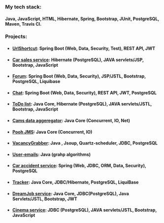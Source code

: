 ### My tech stack:  
#### Java, JavaScript, HTML, Hibernate, Spring, Bootstrap, JUnit, PostgreSQL, Maven, Travis CI.

### Projects:  
* #### [UrlShortcut](https://github.com/amasterenko/job4j_url_shortcut): Spring Boot (Web, Data, Security, Test), REST API, JWT  
* #### [Car sales service](https://github.com/amasterenko/job4j_cars): Hibernate (PostgreSQL), JAVA servlets/JSP, Bootstrap, JavaScript  
* #### [Forum](https://github.com/amasterenko/job4j_forum): Spring Boot (Web, Data, Security), JSP/JSTL, Bootstrap, PostgreSQL, Liquibase  
* #### [Chat](https://github.com/amasterenko/job4j_chat): Spring Boot (Web, Data, Security), REST API, JWT, PostgreSQL 
* #### [ToDo list](https://github.com/amasterenko/job4j_todolist): Java Core, Hibernate (PostgreSQL), JAVA servlets/JSTL, Bootstrap, JavaScript 
* #### [Cams data aggeregator](https://github.com/amasterenko/job4j_cams_aggregator): Java Core (Concurrent, IO, Net)  
* #### [Pooh JMS](https://github.com/amasterenko/job4j_pooh): Java Core (Concurrent, IO)  
* #### [VacancyGrabber](https://github.com/amasterenko/job4j_grabber): Java , Jsoup, Quartz-scheduler, JDBC, PostgreSQL  
* #### [User-emails](https://github.com/amasterenko/job4j_mail): Java (grahp algorithms)  
* #### [Car accident service](https://github.com/amasterenko/job4j_car_accident): Spring (Web, JDBC, ORM, Data, Security), PostgreSQL  
* #### [Tracker](https://github.com/amasterenko/job4j_tracker): Java Core, JDBC/Hibernate, PostgreSQL, LiquiBase  
* #### [DreamJob service](https://github.com/amasterenko/job4j_dreamjob): Java Core, JDBC(PostgreSQL), Java Servlets/JSTL, Bootstrap, JWT  
* #### [Cinema service](https://github.com/amasterenko/job4j_cinema): JDBC (PostgreSQL), JAVA servlets/JSTL, Bootstrap, JavaScript  
